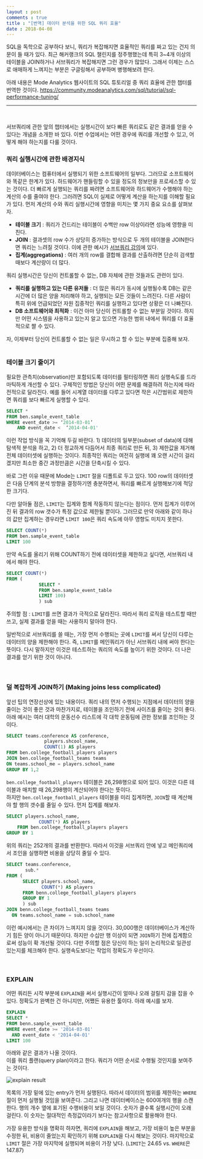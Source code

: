 ```yaml
---
layout : post
comments : true
title : "[번역] 데이터 분석을 위한 SQL 쿼리 효율"
date : 2018-04-08
---
```



SQL을 독학으로 공부하다 보니, 쿼리가 복잡해지면 효율적인 쿼리를 짜고 있는 건지 의문이 들 때가 있다.
최근 해커랭크의 SQL 챌린지를 정주행했는데 특히 3~4개 이상의 테이블을 JOIN하거나 서브쿼리가 복잡해지면 그런 경우가 많았다. 
그래서 이제는 스스로 애매하게 느껴지는 부분은 구글링해서 공부하며 병행해보려 한다. 

아래 내용은 Mode Analytics 웹사이트의 SQL 튜토리얼 중 쿼리 효율에 관한 챕터를 번역한 것이다. 
<https://community.modeanalytics.com/sql/tutorial/sql-performance-tuning/>


* * *
  
<br>

서브쿼리에 관한 앞의 챕터에서는 실행시간이 보다 빠른 쿼리로도 같은 결과를 얻을 수 있다는 개념을 소개한 바 있다. 
이번 수업에서는 어떤 경우에 쿼리를 개선할 수 있고, 어떻게 해야 하는지를 다룰 것이다. 
<br>
  
    
### 쿼리 실행시간에 관한 배경지식

데이터베이스는 컴퓨터에서 실행되기 위한 소프트웨어의 일부다. 그러므로 소프트웨어와 똑같은 한계가 있다. 하드웨어가 핸들링할 수 있을 정도의 정보만을 프로세스할 수 있는 것이다. 더 빠르게 실행되는 쿼리를 짜려면 소프트웨어와 하드웨어가 수행해야 하는 계산의 수를 줄여야 한다. 그러려면 SQL이 실제로 어떻게 계산을 하는지를 이해할 필요가 있다. 먼저 계산의 수와 쿼리 실행시간에 영향을 미치는 몇 가지 중요 요소를 살펴보자.

* __테이블 크기__ : 쿼리가 건드리는 테이블이 수백만 row 이상이라면 성능에 영향을 미친다.
* __JOIN__ : 결과셋의 row 수가 상당히 증가하는 방식으로 두 개의 테이블을 JOIN한다면 쿼리는 느려질 것이다. 이에 관한 예시가 <a href="https://community.modeanalytics.com/sql/tutorial/sql-subqueries/#joining-subqueries">서브쿼리 강의</a>에 있다.
* __집계(aggregations)__ : 여러 개의 row를 결합해 결과를 산출하려면 단순히 검색할 때보다 계산량이 더 많다. 

쿼리 실행시간은 당신이 컨트롤할 수 없는, DB 자체에 관한 것들과도 관련이 있다.  

* __쿼리를 실행하고 있는 다른 유저들__ : 더 많은 쿼리가 동시에 실행될수록 DB는 같은 시간에 더 많은 양을 처리해야 하고, 실행되는 모든 것들이 느려진다. 다른 사람이 특히 위에 언급되었던 자원 집중적인 쿼리를 실행하고 있다면 상황은 더 나빠진다. 
* __DB 소프트웨어와 최적화__ : 이건 아마 당신이 컨트롤할 수 없는 부분일 것이다. 하지만 어떤 시스템을 사용하고 있는지 알고 있으면 가능한 범위 내에서 쿼리를 더 효율적으로 짤 수 있다.

자, 이제부터 당신이 컨트롤할 수 없는 일은 무시하고 할 수 있는 부분에 집중해 보자.
<br>
<br>
  
### 테이블 크기 줄이기

필요한 관측치(observation)만 포함되도록 데이터를 필터링하면 쿼리 실행속도를 드라마틱하게 개선할 수 있다. 구체적인 방법은 당신이 어떤 문제를 해결하려 하는지에 따라 전적으로 달라진다. 예를 들어 시계열 데이터를 다루고 있다면 작은 시간범위로 제한하면 쿼리를 보다 빠르게 실행할 수 있다.

```SQL
SELECT *
FROM ben.sample_event_table
WHERE event_date >= ‘2014-03-01’
    AND event_date <  ‘2014-04-01'
```

이런 작업 방식을 꼭 기억해 두길 바란다. 1) 데이터의 일부분(subset of  data)에 대해 탐색적 분석을 하고, 2) 더 정교하게 다듬어서 최종 쿼리로 만든 뒤, 3) 제한값을 제거해 전체 데이터셋에 실행하는 것이다. 최종적인 쿼리는 여전히 실행에 꽤 오랜 시간이 걸리겠지만 최소한 중간 과정만큼은 시간을 단축시킬 수 있다. 

바로 그런 이유 때문에 Mode는 `LIMIT` 절을 디폴트로 두고 있다. 100 row의 데이터셋은 다음 단계의 분석 방향을 결정하기엔 충분하면서, 쿼리를 빠르게 실행해보기에 적당한 크기다. 

다만 알아둘 점은, `LIMIT`는 집계와 함께 작동하지 않는다는 점이다. 먼저 집계가 이루어진 뒤 결과의 row 갯수가 특정 값으로 제한될 뿐이다. 
그러므로 만약 아래와 같이 하나의 값만 집계하는 경우라면 `LIMIT 100`은 쿼리 속도에 아무 영향도 미치지 못한다. 

```sql
SELECT COUNT(*)
FROM ben.sample_event_table
LIMIT 100
```

만약 속도를 올리기 위해 COUNT하기 전에 데이터셋을 제한하고 싶다면, 서브쿼리 내에서 해야 한다. 

```sql
SELECT COUNT(*)
FROM (
            SELECT *
            FROM ben.sample_event_table
            LIMIT 100)
            ) sub
```
주의할 점 : `LIMIT`를 쓰면 결과가 극적으로 달라진다. 따라서 쿼리 로직을 테스트할 때만 쓰고, 실제 결과를 얻을 때는 사용하지 말아야 한다.

일반적으로 서브쿼리를 쓸 때는, 가장 먼저 수행되는 곳에 `LIMIT`를 써서 당신이 다루는 데이터의 양을 제한해야 한다. 
즉, `LIMIT`를 메인쿼리가 아닌 서브쿼리 내에 써야 한다는 뜻이다. 다시 말하지만 이것은 테스트하는 쿼리의 속도를 높이기 위한 것이다. 
더 나은 결과를 얻기 위한 것이 아니다.  
<br> 
<br>
  
### 덜 복잡하게 JOIN하기 (Making joins less complicated)

앞선 팁의 연장선상에 있는 내용이다. 쿼리 내의 먼저 수행되는 지점에서 데이터의 양을 줄이는 것이 좋은 것과 마찬가지로, 테이블을 조인하기 전에 사이즈를 줄이는 것이 좋다. 
아래 예시는 여러 대학의 운동선수 리스트에 각 대학 운동팀에 관한 정보를 조인하는 것이다. 

```sql
SELECT teams.conference AS conference,
              players.shcool_name,
              COUNT(1) AS players
FROM ben.college_football_players players
JOIN ben.college_football_teams teams
ON teams.school_me = players.school_name
GROUP BY 1,2
```

`ben.college_football_players` 테이블은 26,298행으로 되어 있다. 이것은 다른 테이블과 매치할 때 26,298행이 계산되어야 한다는 뜻이다.   
하지만 `ben.college_football_players` 테이블을 미리 집계하면, `JOIN`할 때 계산해야 할 행의 갯수를 줄일 수 있다. 먼저 집계를 해보자. 

```sql
SELECT players.school_name,
            COUNT(*) AS players
    FROM ben.college_football_players players
GROUP BY 1
```

위의 쿼리는 252개의 결과를 반환한다. 따라서 이것을 서브쿼리 안에 넣고 메인쿼리에서 조인을 실행하면 비용을 상당히 줄일 수 있다. 

```sql
SELECT teams.conference,
       sub.*
FROM (
      SELECT players.school_name,
             COUNT(*) AS players
      FROM benn.college_football_players players
      GROUP BY 1
      ) sub
JOIN benn.college_football_teams teams
  ON teams.school_name = sub.school_name
```

이런 예시에서는 큰 차이가 느껴지지 않을 것이다. 30,000행은 데이터베이스가 계산하기 힘든 양이 아니기 때문이다. 
하지만 수십만 행 이상이 되면 `JOIN`하기 전에 집계함으로써 성능이 확 개선될 것이다. 다만 주의할 점은 당신이 하는 일이 논리적으로 일관성 있는지를 체크해야 한다. 
실행속도보다는 작업의 정확도가 우선이다. 
<br>  
<br>

### EXPLAIN

어떤 쿼리든 시작 부분에 `EXPLAIN`을 써서 실행시간이 얼마나 오래 걸릴지 감을 잡을 수 있다. 정확도가 완벽한 건 아니지만, 어쨌든 유용한 툴이다. 아래 예시를 보자.

```sql
EXPLAIN
SELECT *
FROM benn.sample_event_table
WHERE event_date >= '2014-03-01'
  AND event_date < '2014-04-01'
LIMIT 100
```
아래와 같은 결과가 나올 것이다.   
이를 쿼리 플랜(query plan)이라고 한다. 쿼리가 어떤 순서로 수행될 것인지를 보여주는 것이다. 

<img src="https://community.modeanalytics.com/images/advanced/explain.png" alt="explain result" />

목록의 가장 밑에 있는 entry가 먼저 실행된다. 따라서 데이터의 범위를 제한하는 `WHERE`절이 먼저 실행될 것임을 보여준다. 
그리고 나면 데이터베이스는 600여개의 행을 스캔한다. 행의 개수 옆에 표기된 수행비용이 보일 것이다. 숫자가 클수록 실행시간이 오래 걸린다. 
이 숫자는 절대적인 측정값이라기 보다는 참고사항으로 활용해야 한다.   

가장 유용한 방식을 명확히 하자면, 쿼리에 `EXPLAIN`을 해보고, 가장 비용이 높은 부분을 수정한 뒤, 비용이 줄었는지 확인하기 위해 `EXPLAIN`을 다시 해보는 것이다. 
마지막으로 `LIMIT` 절은 가장 마지막에 실행되며 비용이 가장 낮다. (`LIMIT`는 24.65 vs. `WHERE`은 147.87) 


















